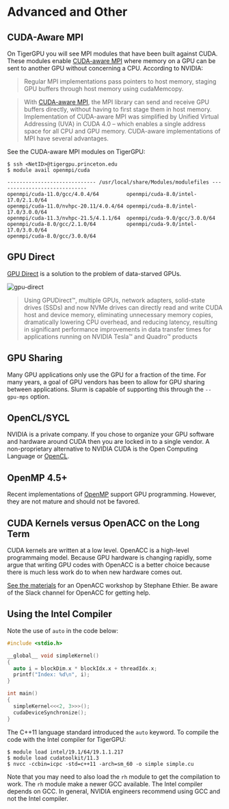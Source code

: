# Advanced and Other

## CUDA-Aware MPI

On TigerGPU you will see MPI modules that have been built against CUDA. These modules enable [CUDA-aware MPI](https://developer.nvidia.com/mpi-solutions-gpus) where
memory on a GPU can be sent to another GPU without concerning a CPU. According to NVIDIA:

> Regular MPI implementations pass pointers to host memory, staging GPU buffers through host memory using cudaMemcopy.

> With [CUDA-aware MPI](https://developer.nvidia.com/mpi-solutions-gpus), the MPI library can send and receive GPU buffers directly, without having to first stage them in host memory. Implementation of CUDA-aware MPI was simplified by Unified Virtual Addressing (UVA) in CUDA 4.0 – which enables a single address space for all CPU and GPU memory. CUDA-aware implementations of MPI have several advantages.

See the CUDA-aware MPI modules on TigerGPU:

```
$ ssh <NetID>@tigergpu.princeton.edu
$ module avail openmpi/cuda

----------------------------- /usr/local/share/Modules/modulefiles -----------------------------
openmpi/cuda-11.0/gcc/4.0.4/64         openmpi/cuda-8.0/intel-17.0/2.1.0/64
openmpi/cuda-11.0/nvhpc-20.11/4.0.4/64 openmpi/cuda-8.0/intel-17.0/3.0.0/64
openmpi/cuda-11.3/nvhpc-21.5/4.1.1/64  openmpi/cuda-9.0/gcc/3.0.0/64
openmpi/cuda-8.0/gcc/2.1.0/64          openmpi/cuda-9.0/intel-17.0/3.0.0/64
openmpi/cuda-8.0/gcc/3.0.0/64
```

## GPU Direct

[GPU Direct](https://developer.nvidia.com/gpudirect) is a solution to the problem of data-starved GPUs.

![gpu-direct](https://developer.nvidia.com/sites/default/files/akamai/GPUDirect/cuda-gpu-direct-blog-refresh_diagram_1.png)

> Using GPUDirect™, multiple GPUs, network adapters, solid-state drives (SSDs) and now NVMe drives can directly read and write CUDA host and device memory, eliminating unnecessary memory copies, dramatically lowering CPU overhead, and reducing latency, resulting in significant performance improvements in data transfer times for applications running on NVIDIA Tesla™ and Quadro™ products

## GPU Sharing

Many GPU applications only use the GPU for a fraction of the time. For many years, a goal of GPU vendors has been to allow for GPU sharing between applications. Slurm is capable of supporting this through the `--gpu-mps` option.

## OpenCL/SYCL

NVIDIA is a private company. If you chose to organize your GPU software and hardware around CUDA then you are locked in to a single vendor. A non-proprietary alternative to NVIDIA CUDA is the Open Computing Language or [OpenCL](https://www.khronos.org/opencl/).

## OpenMP 4.5+

Recent implementations of [OpenMP](https://www.openmp.org/) support GPU programming. However, they are not mature and should not be favored.

## CUDA Kernels versus OpenACC on the Long Term

CUDA kernels are written at a low level. OpenACC is a high-level programmaing model. Because GPU hardware is changing rapidly, some argue that writing GPU codes with OpenACC is a better choice because there is much less work do to when new hardware comes out.

[See the materials](http://w3.pppl.gov/~ethier/PICSCIE/Intro_to_OpenACC_Nov_2019.pdf) for an OpenACC workshop by Stephane Ethier. Be aware of the Slack channel for OpenACC for getting help.

## Using the Intel Compiler

Note the use of `auto` in the code below:

```c++
#include <stdio.h>

__global__ void simpleKernel()
{
  auto i = blockDim.x * blockIdx.x + threadIdx.x;
  printf("Index: %d\n", i);
}

int main()
{
  simpleKernel<<<2, 3>>>();
  cudaDeviceSynchronize();
}
```

The C++11 language standard introduced the `auto` keyword. To compile the code with the Intel compiler for TigerGPU:

```
$ module load intel/19.1/64/19.1.1.217
$ module load cudatoolkit/11.3
$ nvcc -ccbin=icpc -std=c++11 -arch=sm_60 -o simple simple.cu
```

Note that you may need to also load the `rh` module to get the compilation to work. The `rh` module make a newer GCC available. The Intel compiler depends on GCC. In general, NVIDIA engineers recommend using GCC and not the Intel compiler.
